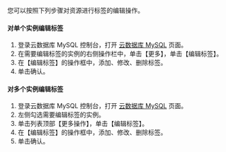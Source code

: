 您可以按照下列步骤对资源进行标签的编辑操作。

#### 对单个实例编辑标签
1. 登录云数据库 MySQL 控制台，打开 [云数据库 MySQL](https://console.cloud.tencent.com/cdb) 页面。
2. 在需要编辑标签的实例的右侧操作栏中，单击【更多】，单击【编辑标签】。
3. 在【编辑标签】的操作框中，添加、修改、删除标签。
4. 单击确认。

#### 对多个实例编辑标签

1. 登录云数据库 MySQL 控制台，打开 [云数据库 MySQL](https://console.cloud.tencent.com/cdb) 页面。
2. 左侧勾选需要编辑标签的实例。
3. 单击列表顶部【更多操作】，单击【编辑标签】。
4. 在【编辑标签】的操作框中，添加、修改、删除标签。
5. 单击确认。
